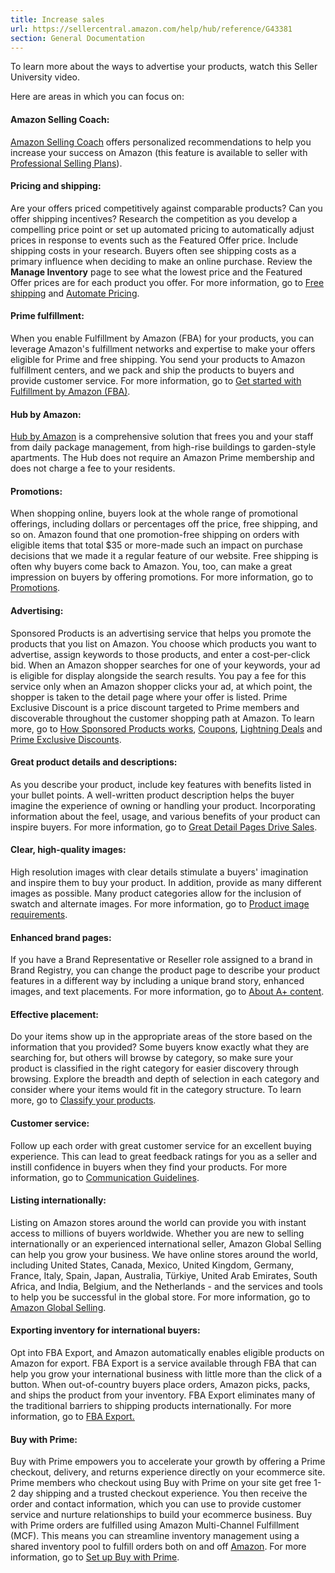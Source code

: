 ```yaml
---
title: Increase sales
url: https://sellercentral.amazon.com/help/hub/reference/G43381
section: General Documentation
---
```


To learn more about the ways to advertise your products, watch this Seller
University video.

Here are areas in which you can focus on:

#### Amazon Selling Coach:

[Amazon Selling Coach](/gp/help/G200380250) offers personalized
recommendations to help you increase your success on Amazon (this feature is
available to seller with [Professional Selling Plans](/gp/help/64491)).

#### Pricing and shipping:

Are your offers priced competitively against comparable products? Can you
offer shipping incentives? Research the competition as you develop a
compelling price point or set up automated pricing to automatically adjust
prices in response to events such as the Featured Offer price. Include
shipping costs in your research. Buyers often see shipping costs as a primary
influence when deciding to make an online purchase. Review the **Manage
Inventory** page to see what the lowest price and the Featured Offer prices
are for each product you offer. For more information, go to [Free
shipping](/gp/help/GGLVN6Y9PZ6W4NSD) and [Automate
Pricing](/gp/help/G201994820).

#### Prime fulfillment:

When you enable Fulfillment by Amazon (FBA) for your products, you can
leverage Amazon's fulfillment networks and expertise to make your offers
eligible for Prime and free shipping. You send your products to Amazon
fulfillment centers, and we pack and ship the products to buyers and provide
customer service. For more information, go to [Get started with Fulfillment by
Amazon (FBA)](/gp/help/G53921).

#### Hub by Amazon:

[Hub by Amazon](https://www.amazon.com/b?ie=UTF8&node=17337376011) is a
comprehensive solution that frees you and your staff from daily package
management, from high-rise buildings to garden-style apartments. The Hub does
not require an Amazon Prime membership and does not charge a fee to your
residents.

#### Promotions:

When shopping online, buyers look at the whole range of promotional offerings,
including dollars or percentages off the price, free shipping, and so on.
Amazon found that one promotion-free shipping on orders with eligible items
that total $35 or more-made such an impact on purchase decisions that we made
it a regular feature of our website. Free shipping is often why buyers come
back to Amazon. You, too, can make a great impression on buyers by offering
promotions. For more information, go to [Promotions](/gp/help/G60951).

####  Advertising:

Sponsored Products is an advertising service that helps you promote the
products that you list on Amazon. You choose which products you want to
advertise, assign keywords to those products, and enter a cost-per-click bid.
When an Amazon shopper searches for one of your keywords, your ad is eligible
for display alongside the search results. You pay a fee for this service only
when an Amazon shopper clicks your ad, at which point, the shopper is taken to
the detail page where your offer is listed. Prime Exclusive Discount is a
price discount targeted to Prime members and discoverable throughout the
customer shopping path at Amazon. To learn more, go to [How Sponsored Products
works](/clicks/registration/sponsoredproducts/ref=sc_click_within_adtab_view),
[Coupons](/gp/help/G3QLEV6W2QK84C57), [Lightning Deals](/gp/help/G202043110)
and [Prime Exclusive Discounts](/gp/help/GZG6D3FZA9VSP4XH).

#### Great product details and descriptions:

As you describe your product, include key features with benefits listed in
your bullet points. A well-written product description helps the buyer imagine
the experience of owning or handling your product. Incorporating information
about the feel, usage, and various benefits of your product can inspire
buyers. For more information, go to [Great Detail Pages Drive
Sales](/gp/help/G27381).

#### Clear, high-quality images:

High resolution images with clear details stimulate a buyers' imagination and
inspire them to buy your product. In addition, provide as many different
images as possible. Many product categories allow for the inclusion of swatch
and alternate images. For more information, go to [Product image
requirements](/gp/help/1881).

#### Enhanced brand pages:

If you have a Brand Representative or Reseller role assigned to a brand in
Brand Registry, you can change the product page to describe your product
features in a different way by including a unique brand story, enhanced
images, and text placements. For more information, go to [About A+
content](/gp/help/G202102930).

#### Effective placement:

Do your items show up in the appropriate areas of the store based on the
information that you provided? Some buyers know exactly what they are
searching for, but others will browse by category, so make sure your product
is classified in the right category for easier discovery through browsing.
Explore the breadth and depth of selection in each category and consider where
your items would fit in the category structure. To learn more, go to [Classify
your products](/gp/help/G200216050).

#### Customer service:

Follow up each order with great customer service for an excellent buying
experience. This can lead to great feedback ratings for you as a seller and
instill confidence in buyers when they find your products. For more
information, go to [Communication Guidelines](/gp/help/G1701).

#### Listing internationally:

Listing on Amazon stores around the world can provide you with instant access
to millions of buyers worldwide. Whether you are new to selling
internationally or an experienced international seller, Amazon Global Selling
can help you grow your business. We have online stores around the world,
including United States, Canada, Mexico, United Kingdom, Germany, France,
Italy, Spain, Japan, Australia, Türkiye, United Arab Emirates, South Africa,
and India, Belgium, and the Netherlands - and the services and tools to help
you be successful in the global store. For more information, go to [Amazon
Global Selling](/gp/help/G201062890).

####  Exporting inventory for international buyers:

Opt into FBA Export, and Amazon automatically enables eligible products on
Amazon for export. FBA Export is a service available through FBA that can help
you grow your international business with little more than the click of a
button. When out-of-country buyers place orders, Amazon picks, packs, and
ships the product from your inventory. FBA Export eliminates many of the
traditional barriers to shipping products internationally. For more
information, go to [FBA Export.](/gp/help/G200149570)

#### Buy with Prime:

Buy with Prime empowers you to accelerate your growth by offering a Prime
checkout, delivery, and returns experience directly on your ecommerce site.
Prime members who checkout using Buy with Prime on your site get free 1-2 day
shipping and a trusted checkout experience. You then receive the order and
contact information, which you can use to provide customer service and nurture
relationships to build your ecommerce business. Buy with Prime orders are
fulfilled using Amazon Multi-Channel Fulfillment (MCF). This means you can
streamline inventory management using a shared inventory pool to fulfill
orders both on and off [Amazon](https://www.amazon.com/). For more
information, go to [Set up Buy with Prime](/gp/help/GNVVBDJCTV3RSY3D).

